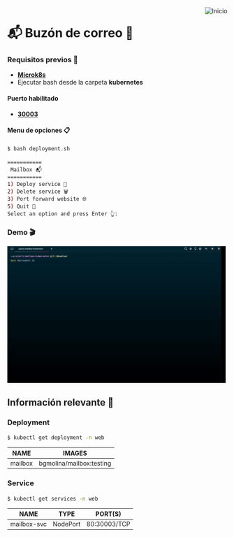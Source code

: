 <a href="README.md">
  <img
    align="right"
    src="https://img.shields.io/badge/Inicio-161b22?style=for-the-badge&logoColor=white&logo=github"
    alt="Inicio"
  />
</a>

# 📬 Buzón de correo 📧

### Requisitos previos 📝
- [**Microk8s**](https://microk8s.io/docs/getting-started)
- Ejecutar bash desde la carpeta **kubernetes**

#### Puerto habilitado
- [**30003**](http://localhost:30003)

#### Menu de opciones 📋
```bash
$ bash deployment.sh
```
```bash
===========
 Mailbox 📬
===========
1) Deploy service 🚀
2) Delete service 🗑️
3) Port forward website 🌐
5) Quit 👋
Select an option and press Enter 👆: 
```

### Demo 🎬
<img width="500" src="./demo/kubernetes.gif"/>

## Información relevante 📑
### Deployment
```bash
$ kubectl get deployment -n web
```
| NAME       | IMAGES                   |
| ---------- | ------------------------ |
| mailbox    | bgmolina/mailbox:testing |

### Service
```bash
$ kubectl get services -n web
```
| NAME        | TYPE     | PORT(S)      |
| ----------- | -------- | ------------ |
| mailbox-svc | NodePort | 80:30003/TCP |

